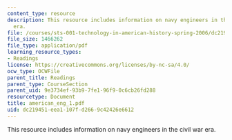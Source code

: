```yaml
---
content_type: resource
description: This resource includes information on navy engineers in the civil war
  era.
file: /courses/sts-001-technology-in-american-history-spring-2006/dc219451eea1107fd2669c42426e6612_american_eng_1.pdf
file_size: 1466262
file_type: application/pdf
learning_resource_types:
- Readings
license: https://creativecommons.org/licenses/by-nc-sa/4.0/
ocw_type: OCWFile
parent_title: Readings
parent_type: CourseSection
parent_uid: 9e3734ef-93b9-7fe1-96f9-0c6cb26fd288
resourcetype: Document
title: american_eng_1.pdf
uid: dc219451-eea1-107f-d266-9c42426e6612
---
```

This resource includes information on navy engineers in the civil war era.